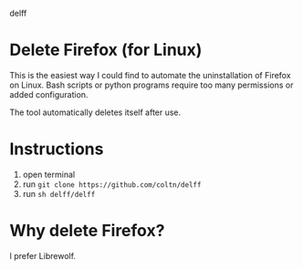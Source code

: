 delff
# Delete Firefox (for Linux)

This is the easiest way I could find to automate the uninstallation of Firefox on Linux.
Bash scripts or python programs require too many permissions or added configuration.

The tool automatically deletes itself after use.

# Instructions

1. open terminal
2. run `git clone https://github.com/coltn/delff`
3. run `sh delff/delff`

# Why delete Firefox?
I prefer Librewolf.
